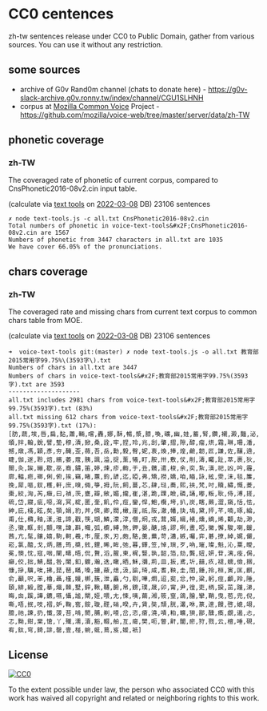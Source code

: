 # CC0 centences

zh-tw sentences release under CC0 to Public Domain, gather from various sources. 
You can use it without any restriction.


## some sources

- archive of G0v Rand0m channel (chats to donate here) - https://g0v-slack-archive.g0v.ronny.tw/index/channel/CGU1SLHNH
- corpus at [Mozilla Common Voice](http://voice.mozilla.org/zh-TW/) Project - https://github.com/mozilla/voice-web/tree/master/server/data/zh-TW


## phonetic coverage 

### zh-TW

The coveraged rate of phonetic of current corpus, compared to CnsPhonetic2016-08v2.cin input table.

(calculate via [text tools](https://github.com/irvin/voice-text-tools) on [2022-03-08](https://github.com/irvin/cc0-sentences/commit/91d36591b64b89fe4062deef1ae32bcccf6658cd) DB)
23106 sentences

```
✗ node text-tools.js -c all.txt CnsPhonetic2016-08v2.cin
Total numbers of phonetic in voice-text-tools&#x2F;CnsPhonetic2016-08v2.cin are 1567
Numbers of phonetic from 3447 characters in all.txt are 1035
We have cover 66.05% of the pronunciations.

```


## chars coverage

### zh-TW

The coveraged rate and missing chars from current text corpus to common chars table from MOE. 

(calculate via [text tools](https://github.com/irvin/voice-text-tools) on [2022-03-08](https://github.com/irvin/cc0-sentences/commit/91d36591b64b89fe4062deef1ae32bcccf6658cd) DB)
23106 sentences

```
➜  voice-text-tools git:(master) ✗ node text-tools.js -o all.txt 教育部2015常用字99.75%\(3593字\).txt
Numbers of chars in all.txt are 3447
Numbers of chars in voice-text-tools&#x2F;教育部2015常用字99.75%(3593字).txt are 3593
--------------------
all.txt includes 2981 chars from voice-text-tools&#x2F;教育部2015常用字99.75%(3593字).txt (83%)
all.txt missing 612 chars from voice-text-tools&#x2F;教育部2015常用字99.75%(3593字).txt (17%):
[肪,蔬,埃,唇,扁,黏,蕭,輛,嚐,轟,娜,酥,暢,漿,膝,喚,礦,幽,娃,蓄,腎,鑽,襯,澱,豔,泌,頒,拌,翰,銳,譬,墊,穆,漬,掀,桑,詮,牢,捏,玲,兆,刮,肇,摺,隙,醇,瘤,烘,霜,琳,珊,潘,撼,燉,馮,穎,彥,夯,醃,歪,薇,吾,岳,勳,毅,臀,妮,衷,煥,捧,煌,鹼,韌,匠,謙,佐,釀,遶,睫,伽,遂,聆,焙,繽,萎,蔻,胰,諷,溢,捉,薰,犧,盯,胺,卅,敷,仗,削,濤,矚,趾,萃,裹,狄,閩,灸,誒,繃,歇,巫,裔,鏽,笛,婷,煉,疹,齣,于,丑,髖,遣,梭,余,奕,紮,潢,祀,凶,吟,霾,廓,輻,疤,瑯,俐,俯,挨,竊,睹,蕙,鈞,諺,迄,婭,弗,矯,撈,嬌,咱,瞄,詠,絃,雯,沫,毯,簾,挽,犀,嘔,釵,穫,軒,庶,嗅,倆,箏,拇,阮,飼,蔓,芯,肆,琺,蕎,熙,挾,梵,吋,贖,繡,慨,菱,棗,絞,洶,芮,癥,曰,禎,茨,甕,瓣,敞,媚,攏,崔,湛,跪,踝,瞼,磷,誦,嘟,粄,耿,侍,溥,搓,硫,岱,寢,疵,噁,瀉,冥,綻,匿,奎,飢,伶,痘,鑾,悍,鮑,欖,垮,扒,炭,瞎,蕨,澀,窺,恬,怯,紳,庇,棧,眩,矣,顎,娟,豹,丼,儕,卿,閥,橄,崖,祇,阪,澈,幡,抉,塢,黛,抨,芊,喃,琢,綸,甫,仕,橢,釉,漾,淮,諦,戳,筷,瑚,鱗,濛,淳,僧,炯,戎,茸,婿,緝,裱,燻,嫡,烯,顴,劫,渺,丞,徽,眶,剎,顫,嘿,諱,斟,幟,弧,櫥,縛,煞,鉀,晏,醣,烙,謬,咧,晝,啞,黴,懈,駿,喇,鍰,茜,亢,髦,鑲,嬉,駒,軻,羲,巿,厘,汞,刃,皰,駱,羹,蕪,苛,瀟,嫉,囑,弈,碁,撩,綽,娓,儼,崧,氯,醯,戈,炳,膳,筠,槳,鉉,鋰,晞,眸,弛,暮,鐸,笠,悼,瑣,歹,吶,璀,璨,魁,沁,粟,曖,冕,懊,忱,寇,咽,闡,疇,晤,侃,贅,滔,腥,柬,梶,豎,孰,韶,箔,劾,龔,妞,妍,苷,漓,痊,侷,癲,佼,拙,鯖,醞,咎,闌,釦,鍍,瀚,迭,瞰,晒,穌,瀰,荊,皿,扳,鳶,圻,囍,疚,褪,蠕,儉,捆,慷,摻,驥,唉,拂,琵,琶,瞞,嗓,擄,蔽,熄,汲,諭,琦,咸,耆,鞅,圭,閨,錘,拎,桓,寅,匡,麒,俞,顳,呎,苯,櫓,聶,槿,嫚,梆,簇,泄,矗,勺,剔,嘩,燜,迢,斐,忿,忡,粱,躬,痙,顱,羚,陲,頤,緋,緞,膛,摹,熾,棘,墅,鋅,鞦,韆,腑,帛,鎊,璞,晟,卯,甯,尹,徨,吏,柄,捩,茁,踵,涕,晦,囪,蹊,譁,鑣,嚥,懾,謐,閘,姪,喂,尢,悚,咦,繭,湘,筱,窒,鴿,膾,攣,鞘,曳,苞,兜,倪,嘶,唔,抿,吱,褶,妒,鞠,窖,銨,璇,醛,硝,暌,卉,賃,奘,頹,胱,灇,咻,篆,邃,饅,啓,媲,翊,臆,祂,諫,扔,懺,菠,苔,啃,閡,脯,剃,喳,岔,恣,瘡,澆,嘖,粕,曠,狽,鄙,醺,瘓,覷,遏,忐,忑,黝,鉗,棠,愴,丫,殲,濡,瀆,豁,輟,舶,亙,瘍,樊,呃,瞥,鼾,闔,瘀,狩,戮,云,檀,唾,硯,宥,鈦,穹,錡,誹,罄,壹,椪,蜿,蜒,蔦,岌,媛,衹]

```


## License

[![CC0](http://i.creativecommons.org/p/zero/1.0/88x31.png)](https://creativecommons.org/publicdomain/zero/1.0/)

To the extent possible under law, the person who associated CC0 with this work has waived all copyright and related or neighboring rights to this work.
